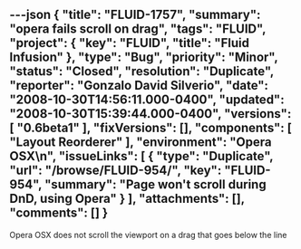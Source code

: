 ---json
{
  "title": "FLUID-1757",
  "summary": "opera fails scroll on drag",
  "tags": "FLUID",
  "project": {
    "key": "FLUID",
    "title": "Fluid Infusion"
  },
  "type": "Bug",
  "priority": "Minor",
  "status": "Closed",
  "resolution": "Duplicate",
  "reporter": "Gonzalo David Silverio",
  "date": "2008-10-30T14:56:11.000-0400",
  "updated": "2008-10-30T15:39:44.000-0400",
  "versions": [
    "0.6beta1"
  ],
  "fixVersions": [],
  "components": [
    "Layout Reorderer"
  ],
  "environment": "Opera OSX\n",
  "issueLinks": [
    {
      "type": "Duplicate",
      "url": "/browse/FLUID-954/",
      "key": "FLUID-954",
      "summary": "Page won't scroll during DnD, using Opera"
    }
  ],
  "attachments": [],
  "comments": []
}
---
Opera OSX does not scroll the viewport on a drag that goes below the line

        